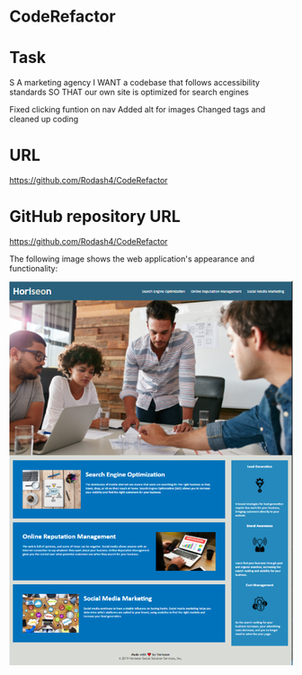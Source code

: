 # CodeRefactor

# Task
S A marketing agency
I WANT a codebase that follows accessibility standards
SO THAT our own site is optimized for search engines


Fixed clicking funtion on nav 
Added alt for images
Changed tags and cleaned up coding

# URL
https://github.com/Rodash4/CodeRefactor

# GitHub repository URL 
https://github.com/Rodash4/CodeRefactor

The following image shows the web application's appearance and functionality:

![The Horiseon webpage includes a navigation bar, a header image, and cards with text and images at the bottom of the page.](assets/images/HoriseonWebsite.PNG)

